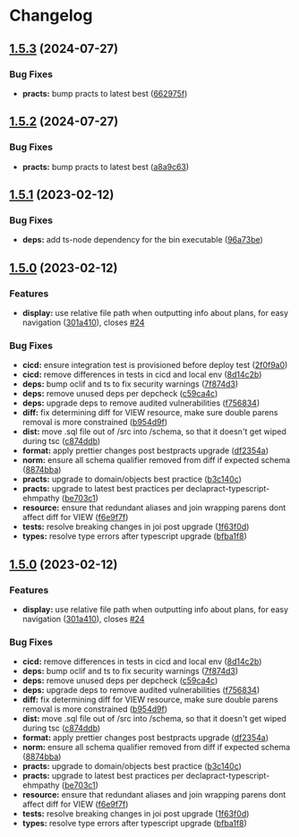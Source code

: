 # Changelog

## [1.5.3](https://github.com/ehmpathy/sql-schema-control/compare/v1.5.2...v1.5.3) (2024-07-27)


### Bug Fixes

* **practs:** bump practs to latest best ([662975f](https://github.com/ehmpathy/sql-schema-control/commit/662975f00b9a8a073448f107b7163a2d8e037d13))

## [1.5.2](https://github.com/ehmpathy/sql-schema-control/compare/v1.5.1...v1.5.2) (2024-07-27)


### Bug Fixes

* **practs:** bump practs to latest best ([a8a9c63](https://github.com/ehmpathy/sql-schema-control/commit/a8a9c63a6076937e7cc04904754058d8abc83eb0))

## [1.5.1](https://github.com/ehmpathy/sql-schema-control/compare/v1.5.0...v1.5.1) (2023-02-12)


### Bug Fixes

* **deps:** add ts-node dependency for the bin executable ([96a73be](https://github.com/ehmpathy/sql-schema-control/commit/96a73be06b4d100b7486bb4a89c908e2f1c1d33c))

## [1.5.0](https://github.com/ehmpathy/sql-schema-control/compare/v1.4.0...v1.5.0) (2023-02-12)


### Features

* **display:** use relative file path when outputting info about plans, for easy navigation ([301a410](https://github.com/ehmpathy/sql-schema-control/commit/301a410e75a6c582429f4f3353e6b666d0d25b69)), closes [#24](https://github.com/ehmpathy/sql-schema-control/issues/24)


### Bug Fixes

* **cicd:** ensure integration test is provisioned before deploy test ([2f0f9a0](https://github.com/ehmpathy/sql-schema-control/commit/2f0f9a0aae9952838ad45e0c985b21637d0407c2))
* **cicd:** remove differences in tests in cicd and local env ([8d14c2b](https://github.com/ehmpathy/sql-schema-control/commit/8d14c2b2abcdebdde56d3cc04530b0adbe826c86))
* **deps:** bump oclif and ts to fix security warnings ([7f874d3](https://github.com/ehmpathy/sql-schema-control/commit/7f874d37f9ce0069edb97af8f6073464cc20c8d1))
* **deps:** remove unused deps per depcheck ([c59ca4c](https://github.com/ehmpathy/sql-schema-control/commit/c59ca4ca0e7f7384317d74d24ed7ff59d9f8a8bd))
* **deps:** upgrade deps to remove audited vulnerabilities ([f756834](https://github.com/ehmpathy/sql-schema-control/commit/f7568348e29aa45956253635ac7ded6ad999f48c))
* **diff:** fix determining diff for VIEW resource, make sure double parens removal is more constrained ([b954d9f](https://github.com/ehmpathy/sql-schema-control/commit/b954d9f5af7f9a3ab3554193bf8a442f86b4eda0))
* **dist:** move .sql file out of /src into /schema, so that it doesn't get wiped during tsc ([c874ddb](https://github.com/ehmpathy/sql-schema-control/commit/c874ddb61301618f3895b32f28648a3a245dbcf1))
* **format:** apply prettier changes post bestpracts upgrade ([df2354a](https://github.com/ehmpathy/sql-schema-control/commit/df2354afba955c716338e706e4a22585007871f9))
* **norm:** ensure all schema qualifier removed from diff if expected schema ([8874bba](https://github.com/ehmpathy/sql-schema-control/commit/8874bbac6d972cbfdc601192bb1be3029119a0fb))
* **practs:** upgrade to domain/objects best practice ([b3c140c](https://github.com/ehmpathy/sql-schema-control/commit/b3c140c609d9d33943e04111680373e77df48ef1))
* **practs:** upgrade to latest best practices per declapract-typescript-ehmpathy ([be703c1](https://github.com/ehmpathy/sql-schema-control/commit/be703c16f8b4677967d0539102e527a8b4c718e5))
* **resource:** ensure that redundant aliases and join wrapping parens dont affect diff for VIEW ([f6e9f7f](https://github.com/ehmpathy/sql-schema-control/commit/f6e9f7f1b1fa63cb4b42beb1cce13f6dfd80da99))
* **tests:** resolve breaking changes in joi post upgrade ([1f63f0d](https://github.com/ehmpathy/sql-schema-control/commit/1f63f0df089a8ba703cd292b6385e69509e79ed5))
* **types:** resolve type errors after typescript upgrade ([bfba1f8](https://github.com/ehmpathy/sql-schema-control/commit/bfba1f8876ffd56fd38d314bafae76776c95424a))

## [1.5.0](https://github.com/ehmpathy/sql-schema-control/compare/v1.4.0...v1.5.0) (2023-02-12)


### Features

* **display:** use relative file path when outputting info about plans, for easy navigation ([301a410](https://github.com/ehmpathy/sql-schema-control/commit/301a410e75a6c582429f4f3353e6b666d0d25b69)), closes [#24](https://github.com/ehmpathy/sql-schema-control/issues/24)


### Bug Fixes

* **cicd:** remove differences in tests in cicd and local env ([8d14c2b](https://github.com/ehmpathy/sql-schema-control/commit/8d14c2b2abcdebdde56d3cc04530b0adbe826c86))
* **deps:** bump oclif and ts to fix security warnings ([7f874d3](https://github.com/ehmpathy/sql-schema-control/commit/7f874d37f9ce0069edb97af8f6073464cc20c8d1))
* **deps:** remove unused deps per depcheck ([c59ca4c](https://github.com/ehmpathy/sql-schema-control/commit/c59ca4ca0e7f7384317d74d24ed7ff59d9f8a8bd))
* **deps:** upgrade deps to remove audited vulnerabilities ([f756834](https://github.com/ehmpathy/sql-schema-control/commit/f7568348e29aa45956253635ac7ded6ad999f48c))
* **diff:** fix determining diff for VIEW resource, make sure double parens removal is more constrained ([b954d9f](https://github.com/ehmpathy/sql-schema-control/commit/b954d9f5af7f9a3ab3554193bf8a442f86b4eda0))
* **dist:** move .sql file out of /src into /schema, so that it doesn't get wiped during tsc ([c874ddb](https://github.com/ehmpathy/sql-schema-control/commit/c874ddb61301618f3895b32f28648a3a245dbcf1))
* **format:** apply prettier changes post bestpracts upgrade ([df2354a](https://github.com/ehmpathy/sql-schema-control/commit/df2354afba955c716338e706e4a22585007871f9))
* **norm:** ensure all schema qualifier removed from diff if expected schema ([8874bba](https://github.com/ehmpathy/sql-schema-control/commit/8874bbac6d972cbfdc601192bb1be3029119a0fb))
* **practs:** upgrade to domain/objects best practice ([b3c140c](https://github.com/ehmpathy/sql-schema-control/commit/b3c140c609d9d33943e04111680373e77df48ef1))
* **practs:** upgrade to latest best practices per declapract-typescript-ehmpathy ([be703c1](https://github.com/ehmpathy/sql-schema-control/commit/be703c16f8b4677967d0539102e527a8b4c718e5))
* **resource:** ensure that redundant aliases and join wrapping parens dont affect diff for VIEW ([f6e9f7f](https://github.com/ehmpathy/sql-schema-control/commit/f6e9f7f1b1fa63cb4b42beb1cce13f6dfd80da99))
* **tests:** resolve breaking changes in joi post upgrade ([1f63f0d](https://github.com/ehmpathy/sql-schema-control/commit/1f63f0df089a8ba703cd292b6385e69509e79ed5))
* **types:** resolve type errors after typescript upgrade ([bfba1f8](https://github.com/ehmpathy/sql-schema-control/commit/bfba1f8876ffd56fd38d314bafae76776c95424a))

